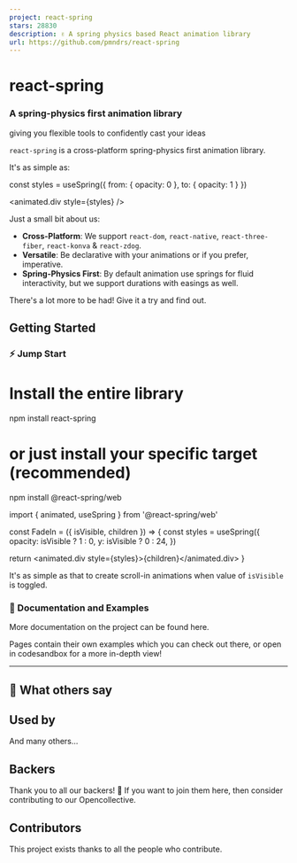 ```yaml
---
project: react-spring
stars: 28830
description: ✌️ A spring physics based React animation library
url: https://github.com/pmndrs/react-spring
---
```


  

react-spring
============

### A spring-physics first animation library  
giving you flexible tools to confidently cast your ideas

  

  

`react-spring` is a cross-platform spring-physics first animation library.

It's as simple as:

const styles \= useSpring({
  from: {
    opacity: 0
  },
  to: {
    opacity: 1
  }
})

<animated.div style\={styles} /\>

Just a small bit about us:

-   **Cross-Platform**: We support `react-dom`, `react-native`, `react-three-fiber`, `react-konva` & `react-zdog`.
-   **Versatile**: Be declarative with your animations or if you prefer, imperative.
-   **Spring-Physics First**: By default animation use springs for fluid interactivity, but we support durations with easings as well.

There's a lot more to be had! Give it a try and find out.

Getting Started
---------------

### ⚡️ Jump Start

# Install the entire library
npm install react-spring
# or just install your specific target (recommended)
npm install @react-spring/web

import { animated, useSpring } from '@react-spring/web'

const FadeIn \= ({ isVisible, children }) \=> {
  const styles \= useSpring({
    opacity: isVisible ? 1 : 0,
    y: isVisible ? 0 : 24,
  })

  return <animated.div style\={styles}\>{children}</animated.div\>
}

It's as simple as that to create scroll-in animations when value of `isVisible` is toggled.

### 📖 Documentation and Examples

More documentation on the project can be found here.

Pages contain their own examples which you can check out there, or open in codesandbox for a more in-depth view!

* * *

📣 What others say
------------------

Used by
-------

And many others...

Backers
-------

Thank you to all our backers! 🙏 If you want to join them here, then consider contributing to our Opencollective.

Contributors
------------

This project exists thanks to all the people who contribute.
